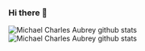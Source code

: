 ### Hi there 👋

![Michael Charles Aubrey github stats](https://github-readme-stats.vercel.app/api?username=mcaubrey&show_icons=true&theme=default)
![Michael Charles Aubrey github stats](https://github-readme-stats.vercel.app/api/top-langs/?username=mcaubrey&hide=html,rich%20text%20format&layout=compact)

<!--
**mcaubrey/mcaubrey** is a ✨ _special_ ✨ repository because its `README.md` (this file) appears on your GitHub profile.

Here are some ideas to get you started:

- 🔭 I’m currently working on ...
- 🌱 I’m currently learning ...
- 👯 I’m looking to collaborate on ...
- 🤔 I’m looking for help with ...
- 💬 Ask me about ...
- 📫 How to reach me: ...
- 😄 Pronouns: ...
- ⚡ Fun fact: ...
-->
